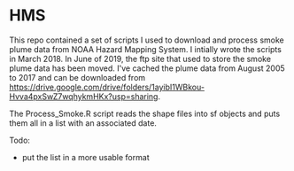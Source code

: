 # HMS


This repo contained a set of scripts I used to download and process smoke plume data from NOAA Hazard Mapping System.  I intially wrote the scripts in March 2018.  In June of 2019, the ftp site that used to store the smoke plume data has been moved.  I've cached the plume data from August 2005 to 2017 and can be downloaded from https://drive.google.com/drive/folders/1ayibI1WBkou-Hvva4pxSwZ7wqhykmHKx?usp=sharing.  

The Process_Smoke.R script reads the shape files into sf objects and puts them all in a list with an associated date.  

Todo: 

- put the list in a more usable format
